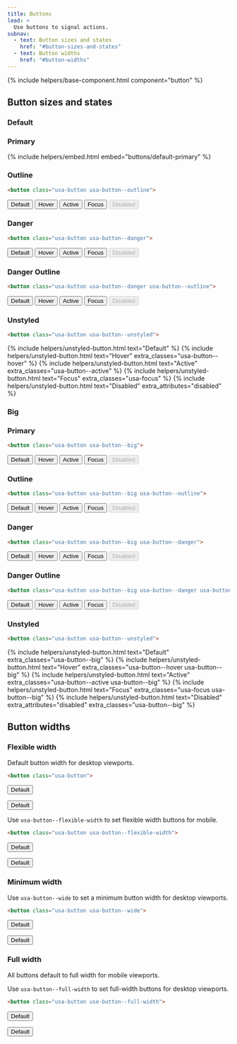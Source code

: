 ```yaml
---
title: Buttons
lead: >
  Use buttons to signal actions.
subnav:
  - text: Button sizes and states
    href: "#button-sizes-and-states"
  - text: Button widths
    href: "#button-widths"
---
```


{% include helpers/base-component.html component="button" %}

## Button sizes and states

### Default

### Primary

{% include helpers/embed.html embed="buttons/default-primary" %}

### Outline

```html
<button class="usa-button usa-button--outline">
```

<div>
  <button class="usa-button usa-button--outline">Default</button>
  <button class="usa-button usa-button--outline usa-button--hover">Hover</button>
  <button class="usa-button usa-button--outline usa-button--active">Active</button>
  <button class="usa-button usa-button--outline usa-focus">Focus</button>
  <button class="usa-button usa-button--outline" disabled>Disabled</button>
</div>

### Danger

```html
<button class="usa-button usa-button--danger">
```

<div>
  <button class="usa-button usa-button--danger">Default</button>
  <button class="usa-button usa-button--danger usa-button--hover">Hover</button>
  <button class="usa-button usa-button--danger usa-button--active">Active</button>
  <button class="usa-button usa-button--danger usa-focus">Focus</button>
  <button class="usa-button usa-button--danger" disabled>Disabled</button>
</div>

### Danger Outline

```html
<button class="usa-button usa-button--danger usa-button--outline">
```

<div>
  <button class="usa-button usa-button--danger usa-button--outline">Default</button>
  <button class="usa-button usa-button--danger usa-button--outline usa-button--hover">Hover</button>
  <button class="usa-button usa-button--danger usa-button--outline usa-button--active">Active</button>
  <button class="usa-button usa-button--danger usa-button--outline usa-focus">Focus</button>
  <button class="usa-button usa-button--danger usa-button--outline" disabled>Disabled</button>
</div>

### Unstyled

```html
<button class="usa-button usa-button--unstyled">
```

<div>
  {% include helpers/unstyled-button.html text="Default" %}
  {% include helpers/unstyled-button.html text="Hover" extra_classes="usa-button--hover" %}
  {% include helpers/unstyled-button.html text="Active" extra_classes="usa-button--active" %}
  {% include helpers/unstyled-button.html text="Focus" extra_classes="usa-focus" %}
  {% include helpers/unstyled-button.html text="Disabled" extra_attributes="disabled" %}
</div>

### Big

### Primary

```html
<button class="usa-button usa-button--big">
```

<div>
  <button class="usa-button usa-button--big">Default</button>
  <button class="usa-button usa-button--big usa-button--hover">Hover</button>
  <button class="usa-button usa-button--big usa-button--active">Active</button>
  <button class="usa-button usa-button--big usa-focus">Focus</button>
  <button class="usa-button usa-button--big" disabled>Disabled</button>
</div>

### Outline

```html
<button class="usa-button usa-button--big usa-button--outline">
```

<div>
  <button class="usa-button usa-button--big usa-button--outline">Default</button>
  <button class="usa-button usa-button--big usa-button--outline usa-button--hover">Hover</button>
  <button class="usa-button usa-button--big usa-button--outline usa-button--active">Active</button>
  <button class="usa-button usa-button--big usa-button--outline usa-focus">Focus</button>
  <button class="usa-button usa-button--big usa-button--outline" disabled>Disabled</button>
</div>

### Danger

```html
<button class="usa-button usa-button--big usa-button--danger">
```

<div>
  <button class="usa-button usa-button--big usa-button--danger">Default</button>
  <button class="usa-button usa-button--big usa-button--danger usa-button--hover">Hover</button>
  <button class="usa-button usa-button--big usa-button--danger usa-button--active">Active</button>
  <button class="usa-button usa-button--big usa-button--danger usa-focus">Focus</button>
  <button class="usa-button usa-button--big usa-button--danger" disabled>Disabled</button>
</div>

### Danger Outline

```html
<button class="usa-button usa-button--big usa-button--danger usa-button--outline">
```

<div>
  <button class="usa-button usa-button--big usa-button--danger usa-button--outline">Default</button>
  <button class="usa-button usa-button--big usa-button--danger usa-button--outline usa-button--hover">Hover</button>
  <button class="usa-button usa-button--big usa-button--danger usa-button--outline usa-button--active">Active</button>
  <button class="usa-button usa-button--big usa-button--danger usa-button--outline usa-focus">Focus</button>
  <button class="usa-button usa-button--big usa-button--danger usa-button--outline" disabled>Disabled</button>
</div>

### Unstyled

```html
<button class="usa-button usa-button--unstyled">
```

<div>
  {% include helpers/unstyled-button.html text="Default" extra_classes="usa-button--big" %}
  {% include helpers/unstyled-button.html text="Hover" extra_classes="usa-button--hover usa-button--big" %}
  {% include helpers/unstyled-button.html text="Active" extra_classes="usa-button--active usa-button--big" %}
  {% include helpers/unstyled-button.html text="Focus" extra_classes="usa-focus usa-button--big" %}
  {% include helpers/unstyled-button.html text="Disabled" extra_attributes="disabled" extra_classes="usa-button--big" %}
</div>

## Button widths

### Flexible width

Default button width for desktop viewports.

```html
<button class="usa-button">
```

<button class="usa-button">Default</button>

<button class="usa-button usa-button--big">Default</button>

Use `usa-button--flexible-width` to set flexible width buttons for mobile.

```html
<button class="usa-button usa-button--flexible-width">
```

<button class="usa-button usa-button--flexible-width">Default</button>

<button class="usa-button usa-button--flexible-width usa-button--big">Default</button>

### Minimum width

Use `usa-button--wide` to set a minimum button width for desktop viewports.

```html
<button class="usa-button usa-button--wide">
```

<button class="usa-button usa-button--wide">Default</button>

<button class="usa-button usa-button--wide usa-button--big">Default</button>

### Full width

All buttons default to full width for mobile viewports.

Use `usa-button--full-width` to set full-width buttons for desktop viewports.

```html
<button class="usa-button use-button--full-width">
```

<button class="usa-button usa-button--full-width">Default</button>

<button class="usa-button usa-button--full-width usa-button--big">Default</button>
